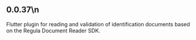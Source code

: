 ## 0.0.37\n
Flutter plugin for reading and validation of identification documents based on the Regula Document Reader SDK.